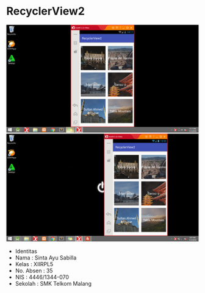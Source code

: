 # RecyclerView2

![GitHub Logo](2.1.png)
![GitHub Logo](2.2.png)

- Identitas 
- Nama : Sinta Ayu Sabilla
- Kelas : XIIRPL5
- No. Absen : 35
- NIS : 4446/1344-070
- Sekolah : SMK Telkom Malang
